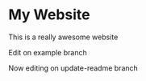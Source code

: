 # My Website 

This is a really awesome website

Edit on example branch 

Now editing on update-readme branch 
